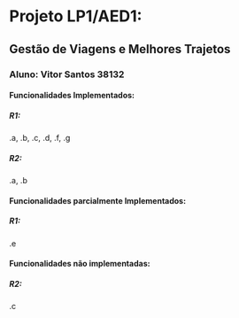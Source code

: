 # Projeto LP1/AED1: 
## Gestão de Viagens e Melhores Trajetos

### Aluno: Vitor Santos 38132

#### Funcionalidades Implementados:
 ##### R1:
.a, .b, .c, .d, .f, .g
##### R2:
.a, .b

#### Funcionalidades parcialmente Implementados:
##### R1:
.e

#### Funcionalidades não implementadas:
##### R2:
.c